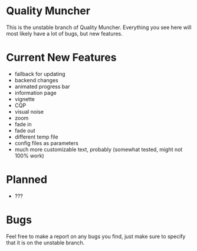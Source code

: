 # Quality Muncher

This is the unstable branch of Quality Muncher. Everything you see here will most likely have a lot of bugs, but new features.

# Current New Features

 - fallback for updating
 - backend changes
 - animated progress bar
 - information page
 - vignette
 - CQP
 - visual noise
 - zoom
 - fade in
 - fade out
 - different temp file
 - config files as parameters
 - much more customizable text, probably (somewhat tested, might not 100% work)

# Planned

 - ???

# Bugs

Feel free to make a report on any bugs you find, just make sure to specify that it is on the unstable branch.